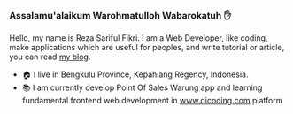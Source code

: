 ### Assalamu'alaikum Warohmatulloh Wabarokatuh :hand:
Hello, my name is Reza Sariful Fikri. I am a Web Developer, like coding, make applications which are useful for peoples, and write tutorial or article, you can read [my blog](https://fikkri-reza.medium.com/).

- :house: I live in Bengkulu Province, Kepahiang Regency, Indonesia.
- :books: I am currently develop Point Of Sales Warung app and learning fundamental frontend web development in www.dicoding.com platform
